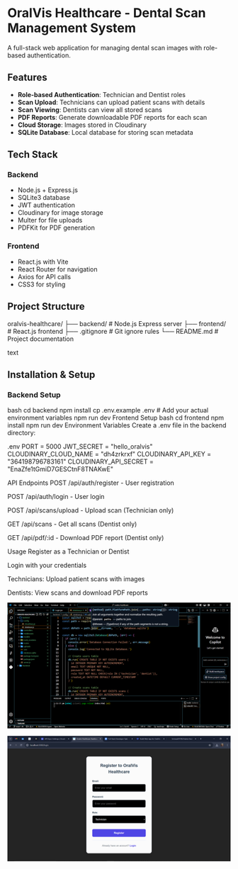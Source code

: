 # OralVis Healthcare - Dental Scan Management System

A full-stack web application for managing dental scan images with role-based authentication.

## Features

- **Role-based Authentication**: Technician and Dentist roles
- **Scan Upload**: Technicians can upload patient scans with details
- **Scan Viewing**: Dentists can view all stored scans
- **PDF Reports**: Generate downloadable PDF reports for each scan
- **Cloud Storage**: Images stored in Cloudinary
- **SQLite Database**: Local database for storing scan metadata

## Tech Stack

### Backend
- Node.js + Express.js
- SQLite3 database
- JWT authentication
- Cloudinary for image storage
- Multer for file uploads
- PDFKit for PDF generation

### Frontend
- React.js with Vite
- React Router for navigation
- Axios for API calls
- CSS3 for styling

## Project Structure
oralvis-healthcare/
├── backend/ # Node.js Express server
├── frontend/ # React.js frontend
├── .gitignore # Git ignore rules
└── README.md # Project documentation

text

## Installation & Setup

### Backend Setup
bash
cd backend
npm install
cp .env.example .env  # Add your actual environment variables
npm run dev
Frontend Setup
bash
cd frontend
npm install
npm run dev
Environment Variables
Create a .env file in the backend directory:

.env
PORT = 5000
JWT_SECRET = "hello_oralvis"
CLOUDINARY_CLOUD_NAME = "dh4zrkrxf"
CLOUDINARY_API_KEY = "364198796783161"
CLOUDINARY_API_SECRET = "EnaZfe1tGmiD7GESCtnF8TNAKwE"

API Endpoints
POST /api/auth/register - User registration

POST /api/auth/login - User login

POST /api/scans/upload - Upload scan (Technician only)

GET /api/scans - Get all scans (Dentist only)

GET /api/pdf/:id - Download PDF report (Dentist only)

Usage
Register as a Technician or Dentist

Login with your credentials

Technicians: Upload patient scans with images

Dentists: View scans and download PDF reports


![image alt](https://github.com/Srinivas09199/oralvis-healthcare/blob/81446521fe622c1f9932d5fb9994071c1e509d1d/Screenshot%20(9).png)

![image alt](https://github.com/Srinivas09199/oralvis-healthcare/blob/3fc038183ab028628af866107647c4d87ed2b85a/Screenshot%20(14).png)
